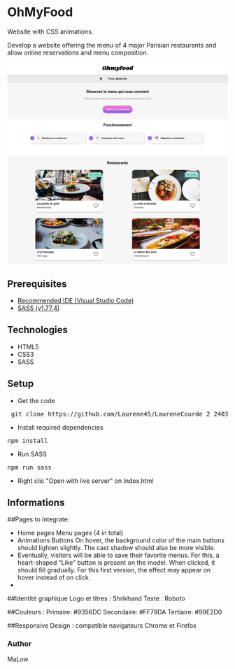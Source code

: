﻿# OhMyFood

Website with CSS animations.

Develop a website offering the menu of 4 major Parisian restaurants and allow online reservations and menu composition.

![Ohmyfood.png](https://github.com/Laurene45/LaureneCourde_3_19042021/blob/main/documentation/Ohmyfood.png?raw=true)

## Prerequisites

 - [Recommended IDE (Visual Studio
   Code)](https://code.visualstudio.com/)
 - [SASS (v1.77.4)](https://sass-lang.com/install/)

## Technologies

-   HTML5
-   CSS3
-   SASS

## Setup

 - Get the code
<pre> git clone https://github.com/Laurene45/LaureneCourde_2_24032021.git</pre>

 - Install required dependencies
<pre>npm install</pre>

 - Run SASS
 <pre>npm run sass </pre>

 - Right clic "Open with live server" on Index.html

## Informations

##Pages to integrate: 
- Home pages Menu pages (4 in total)
- Animations Buttons On hover, the background color of the main buttons should lighten slightly. The cast shadow should also be more visible. 
- Eventually, visitors will be able to save their favorite menus. For this, a heart-shaped “Like” button is present on the model. When clicked, it should fill gradually. For this first version, the effect may appear on hover instead of on click.
- 
##Identité graphique Logo et titres : Shrikhand Texte : Roboto

##Couleurs :
Primaire: #9356DC Secondaire: #FF79DA Tertiaire: #99E2D0

##Responsive Design : compatible navigateurs Chrome et Firefox

### Author

MaLow
